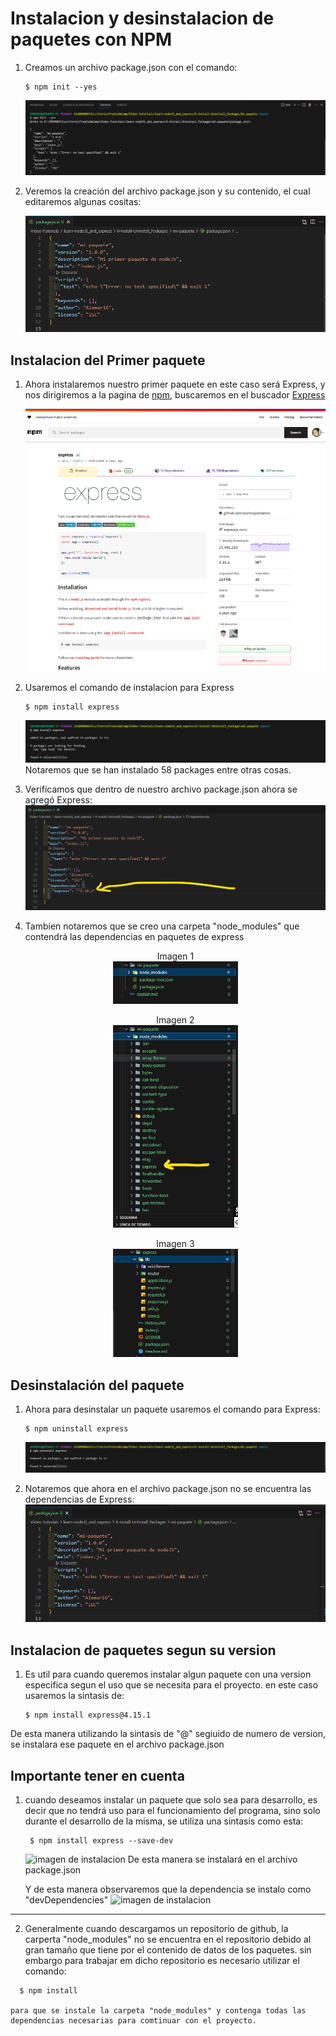 # Instalacion y desinstalacion de paquetes con NPM

1. Creamos un archivo package.json con el comando:
      ```console
    $ npm init --yes
    ```
    ![imagen de instalacion](./image/image1.png)

2. Veremos la creación del archivo package.json y su contenido, el cual editaremos algunas cositas:

    ![imagen de instalacion](./image/image2.png)

## Instalacion del Primer paquete

1. Ahora instalaremos nuestro primer paquete en este caso será Express, y nos dirigiremos a la pagina de [npm](https://www.npmjs.com), buscaremos en el buscador [Express](https://www.npmjs.com/package/express)

    ![imagen de instalacion](./image/image3.png)

2. Usaremos el comando de instalacion para Express 
    ```console
    $ npm install express
    ```

    ![imagen de instalacion](./image/image4.png)
    Notaremos que se han instalado 58 packages entre otras cosas.

3. Verificamos que dentro de nuestro archivo package.json ahora se agregó Express:
    ![imagen de instalacion](./image/image5.png)

4. Tambien notaremos que se creo una carpeta "node_modules" que contendrá las dependencias en paquetes de express
    <div align="center">
    <figure>
        <figcaption>Imagen 1</figcaption>
        <img src="./image/image6.png" alt="imagen de instalación 1" width="200" />
    </figure>
    <figure>
        <figcaption>Imagen 2</figcaption>
        <img src="./image/image7.png" alt="imagen de instalación 2" width="200" />
    </figure>
    <figure>
        <figcaption>Imagen 3</figcaption>
        <img src="./image/image8.png" alt="imagen de instalación 3" width="200" />
    </figure>
</div>

## Desinstalación del paquete 

1. Ahora para desinstalar un paquete usaremos el comando para Express:
     ```console
    $ npm uninstall express
    ```
    ![imagen de instalacion](./image/image9.png)

2. Notaremos que ahora en el archivo package.json no se encuentra las dependencias de Express:
    ![imagen de instalacion](./image/image10.png)


## Instalacion de paquetes segun su version

1. Es util para cuando queremos instalar algun paquete con una version especifica segun el uso que se necesita para el proyecto. en este caso usaremos la sintasis de:

     ```console
    $ npm install express@4.15.1
    ```
  De esta manera utilizando la sintasis de "@" segiuido de numero de version, se instalara ese paquete en el archivo package.json

## Importante tener en cuenta

1. cuando deseamos instalar un paquete que solo sea para desarrollo, es decir que no tendrá uso para el funcionamiento del programa, sino solo durante el desarrollo de la misma, se utiliza una sintasis como esta:

   ```console
    $ npm install express --save-dev
    ```

    ![imagen de instalacion](./image/image11.png)
    De esta manera se instalará en el archivo package.json 

    Y de esta manera observaremos que la dependencia se instalo como "devDependencies" 
    ![imagen de instalacion](./image/image12.png)
    

***

2. Generalmente cuando descargamos un repositorio de github, la carperta "node_modules" no se encuentra en el repositorio debido al gran tamaño que tiene por el contenido de datos de los paquetes. sin embargo para trabajar em dicho repositorio es necesario utilizar el comando:

  ```console
    $ npm install
   
para que se instale la carpeta "node_modules" y contenga todas las dependencias necesarias para comtinuar con el proyecto.
